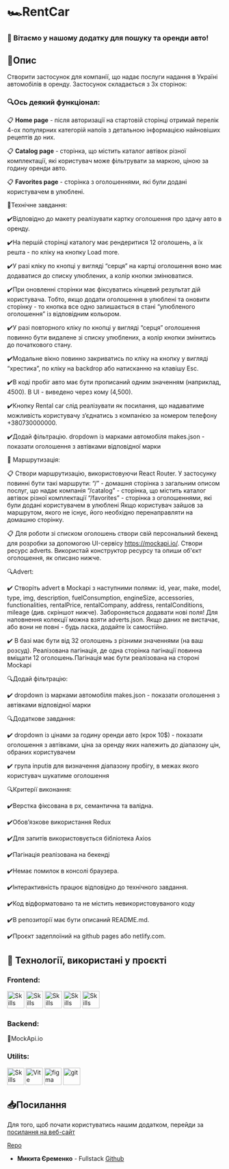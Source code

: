 # 🏎️RentCar

### 👋 Вітаємо у нашому додатку для пошуку та оренди авто!

## 📝Опис

Створити застосунок для компанії, що надає послуги надання в Україні автомобілів
в оренду. Застосунок складається з 3х сторінок:

### 🔍Ось деякий функціонал:

📋 **Home page** - після авторизації на стартовій сторінці отримай перелік 4-ох
популярних категорій напоїв з детальною інформацією найновіших рецептів до них.

📋 **Сatalog page** - сторінка, що містить каталог автівок різної комплектації,
які користувач може фільтрувати за маркою, ціною за годину оренди авто.

📋 **Favorites page** - сторінка з оголошеннями, які були додані користувачем в
улюблені.

🎯Технічне завдання:

✔️Відповідно до макету реалізувати картку оголошення про здачу авто в оренду.

✔️На першій сторінці каталогу має рендеритися 12 оголошень, а їх решта - по
кліку на кнопку Load more.

✔️У разі кліку по кнопці у вигляді “серця” на картці оголошення воно має
додаватися до списку улюблених, а колір кнопки змінюватися.

✔️При оновленні сторінки має фіксуватись кінцевий результат дій користувача.
Тобто, якщо додати оголошення в улюблені та оновити сторінку - то кнопка все
одно залишається в стані “улюбленого оголошення” із відповідним кольором.

✔️У разі повторного кліку по кнопці у вигляді “серця” оголошення повинно бути
видалене зі списку улюблених, а колір кнопки змінитись до початкового стану.

✔️Модальне вікно повинно закриватись по кліку на кнопку у вигляді “хрестика”, по
кліку на backdrop або натисканню на клавішу Esc.

✔️В коді пробіг авто має бути прописаний одним значенням (наприклад, 4500). В
UI - виведено через кому (4,500).

✔️Кнопку Rental car слід реалізувати як посилання, що надаватиме можливість
користувачу зʼєднатись з компанією за номером телефону +380730000000.

✔️Додай фільтрацію. dropdown із марками автомобіля makes.json - показати
оголошення з автівками відповідної марки

🎯 Маршрутизація:

📋 Створи маршрутизацію, використовуючи React Router. У застосунку повинні бути
такі маршрути: “/” - домашня сторінка з загальним описом послуг, що надає
компанія “/catalog” - сторінка, що містить каталог автівок різної комплектації
“/favorites” - сторінка з оголошеннями, які були додані користувачем в улюблені
Якщо користувач зайшов за маршрутом, якого не існує, його необхідно
перенаправляти на домашню сторінку.

📋 Для роботи зі списком оголошень створи свій персональний бекенд для розробки
за допомогою UI-сервісу https://mockapi.io/. Створи ресурс adverts. Використай
конструктор ресурсу та опиши об'єкт оголошення, як описано нижче.

🔍Advert:

✔️ Створіть advert в Mockapi з наступними полями: id, year, make, model, type,
img, description, fuelConsumption, engineSize, accessories, functionalities,
rentalPrice, rentalCompany, address, rentalConditions, mileage (див. скріншот
нижче). Забороняється додавати нові поля! Для наповнення колекції можна взяти
adverts.json. Якщо даних не вистачає, або вони не повні - будь ласка, додайте їх
самостійно.

✔️ В базі має бути від 32 оголошень з різними значеннями (на ваш розсуд).
Реалізована пагінація, де одна сторінка пагінації повинна вміщати 12
оголошень.Пагінація має бути реалізована на стороні Mockapi

🔍Додай фільтрацію:

✔️ dropdown із марками автомобіля makes.json - показати оголошення з автівками
відповідної марки

🔍Додаткове завдання:

✔️ dropdown із цінами за годину оренди авто (крок 10$) - показати оголошення з
автівками, ціна за оренду яких належить до діапазону цін, обраних користувачем

✔️ група inputів для визначення діапазону пробігу, в межах якого користувач
шукатиме оголошення

🔍Критерії виконання:

✔️Верстка фіксована в рх, семантична та валідна.

✔️Обов’язкове використання Redux

✔️Для запитів використовується бібліотека Axios

✔️Пагінація реалізована на бекенді

✔️Немає помилок в консолі браузера.

✔️Інтерактивність працює відповідно до технічного завдання.

✔️Код відформатовано та не містить невикористовуваного коду

✔️В репозиторії має бути описаний README.md.

✔️Проєкт задеплоїний на github pages або netlify.com.

## 🔧 Технології, використані у проєкті

### **Frontend**:

<p align="left"><img src="https://cdn.jsdelivr.net/gh/devicons/devicon/icons/react/react-original.svg" alt="Skills" width="40" height="40"/>  
<img src="https://cdn.jsdelivr.net/gh/devicons/devicon/icons/redux/redux-original.svg" alt="Skills" width="40" height="40"/> 
<img src="https://cdn.jsdelivr.net/gh/devicons/devicon/icons/html5/html5-original.svg" alt="Skills" width="40" height="40"/>  
<img src="https://cdn.jsdelivr.net/gh/devicons/devicon/icons/css3/css3-original.svg" alt="Skills" width="40" height="40"/>  
<img src="https://cdn.jsdelivr.net/gh/devicons/devicon/icons/javascript/javascript-original.svg" alt="Skills" width="40" height="40"/>

### **Backend**:

💬MockApi.io

### **Utilits**:

<p align="left" ><img width="40" src="https://vitejs.dev/logo.svg" alt="Vite logo">
<img src="https://www.vectorlogo.zone/logos/figma/figma-icon.svg" alt="figma"  width="40" height="40"/>
<img src="https://www.vectorlogo.zone/logos/git-scm/git-scm-icon.svg" alt="git"  width="40" height="40"/>
<img src="https://cdn.jsdelivr.net/gh/devicons/devicon/icons/vscode/vscode-original.svg" alt="Skills" align="left" width="40" height="40"/>

## 📥Посилання

Для того, щоб почати користуватись нашим додатком, перейди за
[посилання на веб-сайт](https://r3enox.github.io/rent-car/)

[Repo](https://github.com/R3enox/rent-car)

- **Микита Єременко** - Fullstack [Github][1]

[1]: https://github.com/R3enox
